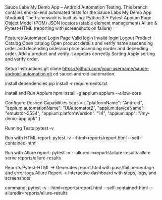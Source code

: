 Sauce Labs My Demo App – Android Automation Testing.
This branch contains end-to-end automated tests for the Sauce Labs My Demo App (Android)
The framework is built using:
Python 3 + Pytest
Appium
Page Object Model (POM)
JSON locators (stable element management)
Allure & Pytest-HTML (reporting with screenshots on failure)

Features Automated
Login Page
Valid login
Invalid login
Logout
Product Catalog
Open catalog
Open product details and verify name asscending order and decending orderand price assending oorder and decending order.
Add a product and verify it appears correctly
Sorting
Apply sorting and verify order.

Setup Instructions
git clone https://github.com/your-username/sauce-android-automation.git
cd sauce-android-automation.

install dependencies 
pip install -r requirements.txt

Install and Run Appium
npm install -g appium
appium --allow-cors

Configure Desired Capabilities
caps = {
    "platformName": "Android",
    "appium:automationName": "UiAutomator2",
    "appium:deviceName": "emulator-5554",
    "appium:platformVersion": "14",
    "appium:app": "<path-to-apk>/my-demo-app.apk"
}

Running Tests
pytest -v

Run with HTML report:
pytest -v --html=reports/report.html --self-contained-html

Run with Allure report:
pytest -v --alluredir=reports/allure-results
allure serve reports/allure-results

Reports
Pytest-HTML → Generates report.html with pass/fail percentage and error logs
Allure Report → Interactive dashboard with steps, logs, and screenshots

command:
pytest -v --html=reports/report.html --self-contained-html --alluredir=reports/allure-results



